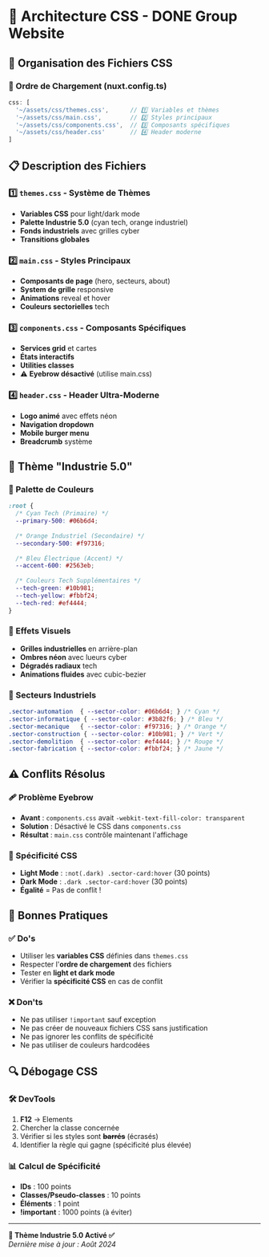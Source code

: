 # 🎨 Architecture CSS - DONE Group Website

## 📁 Organisation des Fichiers CSS

### 🔄 Ordre de Chargement (nuxt.config.ts)
```typescript
css: [
  '~/assets/css/themes.css',      // 1️⃣ Variables et thèmes
  '~/assets/css/main.css',        // 2️⃣ Styles principaux
  '~/assets/css/components.css',  // 3️⃣ Composants spécifiques
  '~/assets/css/header.css'       // 4️⃣ Header moderne
]
```

## 📋 Description des Fichiers

### 1️⃣ `themes.css` - Système de Thèmes
- **Variables CSS** pour light/dark mode
- **Palette Industrie 5.0** (cyan tech, orange industriel)
- **Fonds industriels** avec grilles cyber
- **Transitions globales**

### 2️⃣ `main.css` - Styles Principaux  
- **Composants de page** (hero, secteurs, about)
- **System de grille** responsive
- **Animations** reveal et hover
- **Couleurs sectorielles** tech

### 3️⃣ `components.css` - Composants Spécifiques
- **Services grid** et cartes
- **États interactifs** 
- **Utilities classes**
- ⚠️ **Eyebrow désactivé** (utilise main.css)

### 4️⃣ `header.css` - Header Ultra-Moderne
- **Logo animé** avec effets néon
- **Navigation dropdown**
- **Mobile burger menu**
- **Breadcrumb** système

## 🎯 Thème "Industrie 5.0"

### 🌈 Palette de Couleurs
```css
:root {
  /* Cyan Tech (Primaire) */
  --primary-500: #06b6d4;
  
  /* Orange Industriel (Secondaire) */  
  --secondary-500: #f97316;
  
  /* Bleu Électrique (Accent) */
  --accent-600: #2563eb;
  
  /* Couleurs Tech Supplémentaires */
  --tech-green: #10b981;
  --tech-yellow: #fbbf24;
  --tech-red: #ef4444;
}
```

### 🎨 Effets Visuels
- **Grilles industrielles** en arrière-plan
- **Ombres néon** avec lueurs cyber
- **Dégradés radiaux** tech
- **Animations fluides** avec cubic-bezier

### 🔧 Secteurs Industriels
```css
.sector-automation  { --sector-color: #06b6d4; } /* Cyan */
.sector-informatique { --sector-color: #3b82f6; } /* Bleu */
.sector-mecanique   { --sector-color: #f97316; } /* Orange */
.sector-construction { --sector-color: #10b981; } /* Vert */
.sector-demolition  { --sector-color: #ef4444; } /* Rouge */
.sector-fabrication { --sector-color: #fbbf24; } /* Jaune */
```

## ⚠️ Conflits Résolus

### 🩹 Problème Eyebrow
- **Avant** : `components.css` avait `-webkit-text-fill-color: transparent`
- **Solution** : Désactivé le CSS dans `components.css`
- **Résultat** : `main.css` contrôle maintenant l'affichage

### 🎯 Spécificité CSS
- **Light Mode** : `:not(.dark) .sector-card:hover` (30 points)
- **Dark Mode** : `.dark .sector-card:hover` (30 points)
- **Égalité** = Pas de conflit !

## 🚀 Bonnes Pratiques

### ✅ Do's
- Utiliser les **variables CSS** définies dans `themes.css`
- Respecter l'**ordre de chargement** des fichiers
- Tester en **light et dark mode**
- Vérifier la **spécificité CSS** en cas de conflit

### ❌ Don'ts  
- Ne pas utiliser `!important` sauf exception
- Ne pas créer de nouveaux fichiers CSS sans justification
- Ne pas ignorer les conflits de spécificité
- Ne pas utiliser de couleurs hardcodées

## 🔍 Débogage CSS

### 🛠️ DevTools
1. **F12** → Elements
2. Chercher la classe concernée
3. Vérifier si les styles sont **~~barrés~~** (écrasés)
4. Identifier la règle qui gagne (spécificité plus élevée)

### 📊 Calcul de Spécificité
- **IDs** : 100 points
- **Classes/Pseudo-classes** : 10 points  
- **Éléments** : 1 point
- **!important** : 1000 points (à éviter)

---

**🎨 Thème Industrie 5.0 Activé ✅**  
*Dernière mise à jour : Août 2024*
